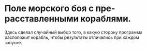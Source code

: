 # Поле морского боя с пре-расставленными кораблями.
Здесь сделал случайный выбор того, в какую сторону программа расположит корабль, чтобы результаты отличались при каждом запуске.
